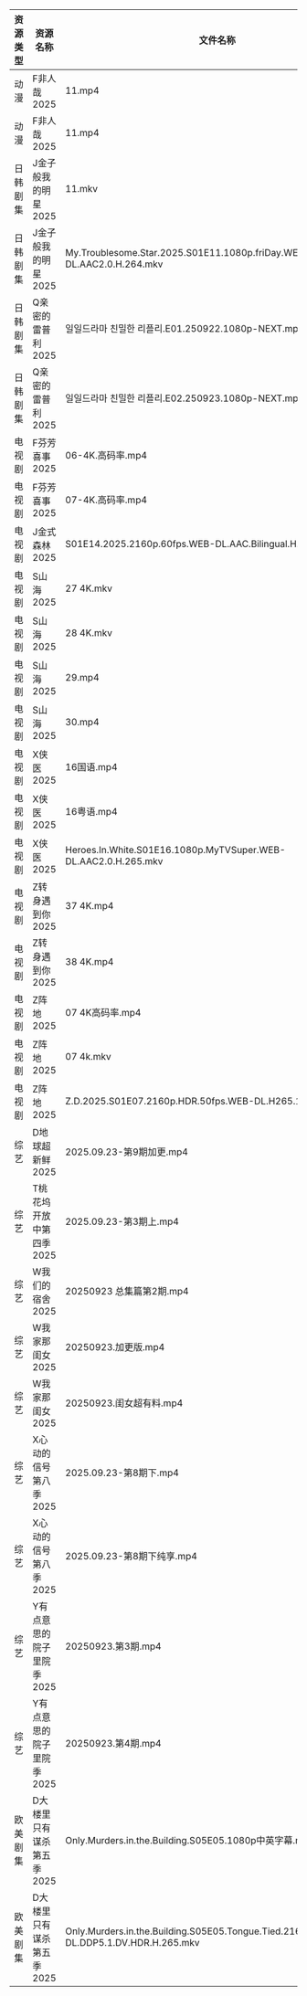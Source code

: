 | 资源类型 | 资源名称            | 文件名称                                                                                      | 分享链接                                 | 更新时间                |
| ---- | --------------- | ----------------------------------------------------------------------------------------- | ------------------------------------ | ------------------- |
| 动漫   | F非人哉2025        | 11.mp4                                                                                    | https://pan.quark.cn/s/f1a1468453ba  | 2025-09-23 16:15:21 |
| 动漫   | F非人哉2025        | 11.mp4                                                                                    | https://pan.quark.cn/s/f1a1468453ba  | 2025-09-23 16:15:25 |
| 日韩剧集 | J金子般我的明星2025    | 11.mkv                                                                                    | https://pan.quark.cn/s/10be8bbe13e5  | 2025-09-23 01:16:46 |
| 日韩剧集 | J金子般我的明星2025    | My.Troublesome.Star.2025.S01E11.1080p.friDay.WEB-DL.AAC2.0.H.264.mkv                      | https://pan.quark.cn/s/10be8bbe13e5  | 2025-09-23 10:15:59 |
| 日韩剧集 | Q亲密的雷普利2025     | 일일드라마 친밀한 리플리.E01.250922.1080p-NEXT.mp4                                                   | https://pan.quark.cn/s/8cb9fd7634af  | 2025-09-23 21:19:04 |
| 日韩剧集 | Q亲密的雷普利2025     | 일일드라마 친밀한 리플리.E02.250923.1080p-NEXT.mp4                                                   | https://pan.quark.cn/s/8cb9fd7634af  | 2025-09-23 21:19:00 |
| 电视剧  | F芬芳喜事2025       | 06-4K.高码率.mp4                                                                             | https://pan.quark.cn/s/efd7bba67b01  | 2025-09-23 16:15:04 |
| 电视剧  | F芬芳喜事2025       | 07-4K.高码率.mp4                                                                             | https://pan.quark.cn/s/efd7bba67b01  | 2025-09-23 16:14:59 |
| 电视剧  | J金式森林2025       | S01E14.2025.2160p.60fps.WEB-DL.AAC.Bilingual.H.265.mkv                                    | https://pan.quark.cn/s/8cefdb111488  | 2025-09-23 21:16:39 |
| 电视剧  | S山海2025         | 27 4K.mkv                                                                                 | https://www.alipan.com/s/p8L13GiiEic | 2025-09-23 18:58:59 |
| 电视剧  | S山海2025         | 28 4K.mkv                                                                                 | https://www.alipan.com/s/p8L13GiiEic | 2025-09-23 18:58:58 |
| 电视剧  | S山海2025         | 29.mp4                                                                                    | https://www.alipan.com/s/p8L13GiiEic | 2025-09-23 18:58:56 |
| 电视剧  | S山海2025         | 30.mp4                                                                                    | https://www.alipan.com/s/p8L13GiiEic | 2025-09-23 18:58:55 |
| 电视剧  | X侠医2025         | 16国语.mp4                                                                                  | https://pan.quark.cn/s/9e02baaca836  | 2025-09-23 01:22:20 |
| 电视剧  | X侠医2025         | 16粤语.mp4                                                                                  | https://pan.quark.cn/s/9e02baaca836  | 2025-09-23 01:22:17 |
| 电视剧  | X侠医2025         | Heroes.In.White.S01E16.1080p.MyTVSuper.WEB-DL.AAC2.0.H.265.mkv                            | https://pan.quark.cn/s/9e02baaca836  | 2025-09-23 10:20:58 |
| 电视剧  | Z转身遇到你2025      | 37 4K.mp4                                                                                 | https://pan.quark.cn/s/3615a2d2ed2f  | 2025-09-23 16:25:07 |
| 电视剧  | Z转身遇到你2025      | 38 4K.mp4                                                                                 | https://pan.quark.cn/s/3615a2d2ed2f  | 2025-09-23 16:25:03 |
| 电视剧  | Z阵地2025         | 07 4K高码率.mp4                                                                              | https://pan.quark.cn/s/c9389bcb27a4  | 2025-09-23 01:24:30 |
| 电视剧  | Z阵地2025         | 07 4k.mkv                                                                                 | https://pan.quark.cn/s/c9389bcb27a4  | 2025-09-23 01:24:33 |
| 电视剧  | Z阵地2025         | Z.D.2025.S01E07.2160p.HDR.50fps.WEB-DL.H265.10bit.DDP.mp4                                 | https://pan.quark.cn/s/c9389bcb27a4  | 2025-09-23 01:24:36 |
| 综艺   | D地球超新鲜2025      | 2025.09.23-第9期加更.mp4                                                                      | https://pan.quark.cn/s/6d9ff5b2efaa  | 2025-09-23 16:25:49 |
| 综艺   | T桃花坞开放中第四季2025  | 2025.09.23-第3期上.mp4                                                                       | https://pan.quark.cn/s/8b7ce4026740  | 2025-09-23 16:29:15 |
| 综艺   | W我们的宿舍2025      | 20250923  总集篇第2期.mp4                                                                      | https://pan.quark.cn/s/b774a2e02305  | 2025-09-23 16:29:25 |
| 综艺   | W我家那闺女2025      | 20250923.加更版.mp4                                                                          | https://pan.quark.cn/s/382e9ca0c203  | 2025-09-23 16:29:47 |
| 综艺   | W我家那闺女2025      | 20250923.闺女超有料.mp4                                                                        | https://pan.quark.cn/s/382e9ca0c203  | 2025-09-23 16:29:44 |
| 综艺   | X心动的信号第八季2025   | 2025.09.23-第8期下.mp4                                                                       | https://pan.quark.cn/s/2ed22d9e58e2  | 2025-09-23 16:30:36 |
| 综艺   | X心动的信号第八季2025   | 2025.09.23-第8期下纯享.mp4                                                                     | https://pan.quark.cn/s/2ed22d9e58e2  | 2025-09-23 16:30:41 |
| 综艺   | Y有点意思的院子里院季2025 | 20250923.第3期.mp4                                                                          | https://pan.quark.cn/s/2cd093d5bb05  | 2025-09-23 16:31:23 |
| 综艺   | Y有点意思的院子里院季2025 | 20250923.第4期.mp4                                                                          | https://pan.quark.cn/s/2cd093d5bb05  | 2025-09-23 16:31:26 |
| 欧美剧集 | D大楼里只有谋杀第五季2025 | Only.Murders.in.the.Building.S05E05.1080p中英字幕.mp4                                         | https://pan.quark.cn/s/a4b24f049df0  | 2025-09-23 16:14:28 |
| 欧美剧集 | D大楼里只有谋杀第五季2025 | Only.Murders.in.the.Building.S05E05.Tongue.Tied.2160p.DSNP.WEB-DL.DDP5.1.DV.HDR.H.265.mkv | https://pan.quark.cn/s/a4b24f049df0  | 2025-09-23 16:14:24 |
